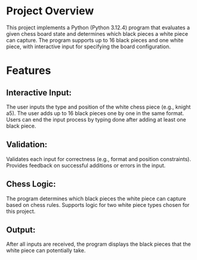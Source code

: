 # Project Overview
This project implements a Python (Python 3.12.4) program that evaluates a given chess board state and determines which black pieces a white piece can capture. The program supports up to 16 black pieces and one white piece, with interactive input for specifying the board configuration.

# Features
## Interactive Input:

The user inputs the type and position of the white chess piece (e.g., knight a5).
The user adds up to 16 black pieces one by one in the same format.
Users can end the input process by typing done after adding at least one black piece.
## Validation:

Validates each input for correctness (e.g., format and position constraints).
Provides feedback on successful additions or errors in the input.
## Chess Logic:

The program determines which black pieces the white piece can capture based on chess rules.
Supports logic for two white piece types chosen for this project.
## Output:

After all inputs are received, the program displays the black pieces that the white piece can potentially take.
